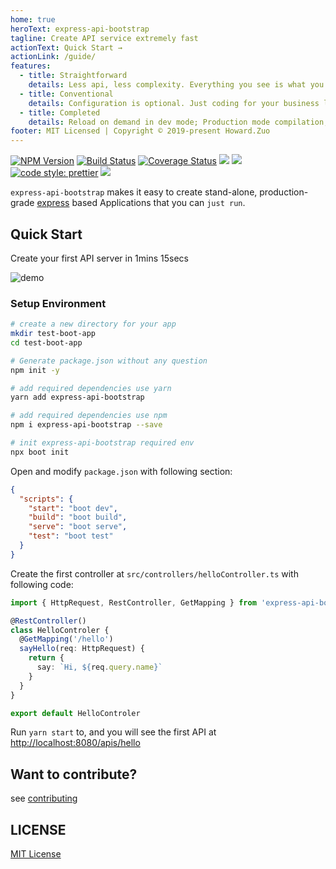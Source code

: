 ```yaml
---
home: true
heroText: express-api-bootstrap
tagline: Create API service extremely fast
actionText: Quick Start →
actionLink: /guide/
features:
  - title: Straightforward
    details: Less api, less complexity. Everything you see is what you get. Code intelliSense powered by ts & vscode
  - title: Conventional
    details: Configuration is optional. Just coding for your business logic is not a dream
  - title: Completed
    details: Reload on demand in dev mode; Production mode compilation; Debuggable; Testable;
footer: MIT Licensed | Copyright © 2019-present Howard.Zuo
---
```


[![NPM Version][npm-image]][npm-url]
[![Build Status][travis-image]][travis-url]
[![Coverage Status][coverage-image]][coverage-url]
![][david-url]
![][dt-url]
[![code style: prettier][prettier-image]][prettier-url]
![][license-url]

`express-api-bootstrap` makes it easy to create stand-alone, production-grade [express](https://expressjs.com/) based Applications that you can `just run`.

## Quick Start

Create your first API server in 1mins 15secs

<img :src="$withBase('/quickdemo.gif')" alt="demo">

### Setup Environment

```bash
# create a new directory for your app
mkdir test-boot-app
cd test-boot-app

# Generate package.json without any question
npm init -y

# add required dependencies use yarn
yarn add express-api-bootstrap

# add required dependencies use npm
npm i express-api-bootstrap --save

# init express-api-bootstrap required env
npx boot init
```

Open and modify `package.json` with following section:

```json
{
  "scripts": {
    "start": "boot dev",
    "build": "boot build",
    "serve": "boot serve",
    "test": "boot test"
  }
}
```

Create the first controller at `src/controllers/helloController.ts` with following code:

```typescript
import { HttpRequest, RestController, GetMapping } from 'express-api-bootstrap'

@RestController()
class HelloControler {
  @GetMapping('/hello')
  sayHello(req: HttpRequest) {
    return {
      say: `Hi, ${req.query.name}`
    }
  }
}

export default HelloControler
```

Run `yarn start` to, and you will see the first API at [http://localhost:8080/apis/hello](http://localhost:8080/apis/hello)

## Want to contribute?

see [contributing](/guide#contribute)

## LICENSE

[MIT License](https://raw.githubusercontent.com/leftstick/express-api-bootstrap/master/LICENSE)

[npm-url]: https://npmjs.org/package/express-api-bootstrap
[npm-image]: https://badge.fury.io/js/express-api-bootstrap.png
[david-url]: https://david-dm.org/leftstick/express-api-bootstrap.png
[travis-image]: https://www.travis-ci.org/leftstick/express-api-bootstrap.svg?branch=master
[travis-url]: https://travis-ci.com/leftstick/express-api-bootstrap
[coverage-image]: https://coveralls.io/repos/github/leftstick/express-api-bootstrap/badge.svg?branch=master
[coverage-url]: https://coveralls.io/github/leftstick/express-api-bootstrap
[dt-url]: https://img.shields.io/npm/dt/express-api-bootstrap.svg
[license-url]: https://img.shields.io/github/license/leftstick/express-api-bootstrap
[prettier-image]: https://img.shields.io/badge/code_style-prettier-ff69b4.svg
[prettier-url]: https://github.com/prettier/prettier
